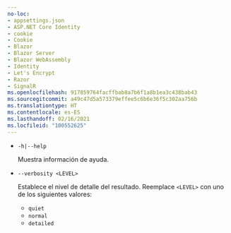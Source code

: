 ```yaml
---
no-loc:
- appsettings.json
- ASP.NET Core Identity
- cookie
- Cookie
- Blazor
- Blazor Server
- Blazor WebAssembly
- Identity
- Let's Encrypt
- Razor
- SignalR
ms.openlocfilehash: 917859764facffbab8a7b6f1a8b1ea3c438bab43
ms.sourcegitcommit: a49c47d5a573379effee5c6b6e36f5c302aa756b
ms.translationtype: HT
ms.contentlocale: es-ES
ms.lasthandoff: 02/16/2021
ms.locfileid: "100552625"
---
```

* `-h|--help`

  Muestra información de ayuda.

* `--verbosity <LEVEL>`

  Establece el nivel de detalle del resultado. Reemplace `<LEVEL>` con uno de los siguientes valores:
  
  * `quiet`
  * `normal`
  * `detailed`
